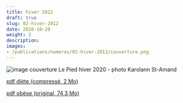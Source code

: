 ```yaml
---
title: hiver 2012
draft: true
slug: 02-hiver-2012
date: 2020-10-20
weight: 2
description: 
images:
- /publications/numeros/02-hiver-2012/couverture.png
---
```


![image couverture Le Pied hiver 2020 - photo Karolann St-Amand](couverture.png)

[pdf diète (compressé, 2 Mo)](le-pied-hiver-2020-compress.pdf)

[pdf obèse (original, 74,3 Mo)](le-pied-hiver-2020.pdf)

